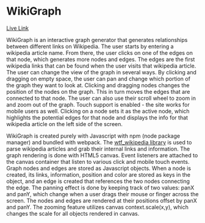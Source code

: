 # WikiGraph

[Live Link](https://sionar.github.io/WikiGraph/)




WikiGraph is an interactive graph generator that generates relationships between different links on Wikipedia. The user starts by entering a wikipedia article name. From there, the user clicks on one of the edges on that node, which generates more nodes and edges. The edges are the first wikipedia links that can be found when the user visits that wikipedia article. The user can change the view of the graph in several ways. By clicking and dragging on empty space, the user can pan and change which portion of the graph they want to look at. Clicking and dragging nodes changes the position of the nodes on the graph. This in turn moves the edges that are connected to that node. The user can also use their scroll wheel to zoom in and zoom out of the graph. Touch support is enabled - the site works for mobile users as well. Clicking on a node sets it as the active node, which highlights the potential edges for that node and displays the info for that wikipedia article on the left side of the screen.

WikiGraph is created purely with Javascript with npm (node package manager) and bundled with webpack. The [wtf_wikipedia library](https://github.com/spencermountain/wtf_wikipedia) is used to parse wikipedia articles and grab their internal links and information. The graph rendering is done with HTML5 canvas. Event listeners are attached to the canvas container that listen to various click and mobile touch events. Graph nodes and edges are stored as Javascript objects. When a node is created, its links, information, position and color are stored as keys in the object, and an edge is created that references the two nodes connecting the edge. The panning effect is done by keeping track of two values: panX and panY, which change when a user drags their mouse or finger across the screen. The nodes and edges are rendered at their positions offset by panX and panY. The zooming feature utilizes canvas context.scale(x,y), which changes the scale for all objects rendered in canvas. 

